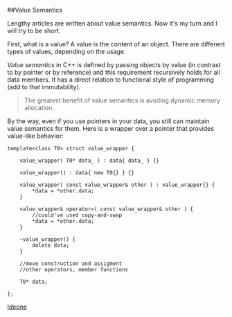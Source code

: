 
##Value Semantics

  Lengthy articles are written about value semantics. Now it's my turn and I will try to be short.

  First, what is a value? A value is the content of an object. There are different types of values,
  depending on the usage.

  *Value semantics* in C++ is defined by passing objects by value (in contrast to by pointer or by
  reference) and this requirement recursively holds for all data members. It has a direct relation 
  to functional style of programming (add to that immutability).

> The greatest benefit of value semantics is avoding dynamic memory allocation.

  By the way, even if you use pointers in your data, you still can maintain value semantics for 
  them. Here is a wrapper over a pointer that provides value-like behavior:

    
    template<class T0> struct value_wrapper {
    
        value_wrapper( T0* data_ ) : data{ data_ } {}
    
        value_wrapper() : data{ new T0{} } {}
    
        value_wrapper( const value_wrapper& other ) : value_wrapper{} {
            *data = *other.data;
        }
    
        value_wrapper& operator=( const value_wrapper& other ) { 
            //could've used copy-and-swap
            *data = *other.data;
        }
    
        ~value_wrapper() {
            delete data;
        }
    
        //move construction and assigment
        //other operators, member functions
    
        T0* data;

    };

  [Ideone](http://ideone.com/FBaLtw)

